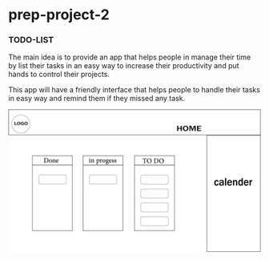 # prep-project-2

### TODO-LIST 
The main idea is to provide an app that helps people in manage their time by list their tasks in an easy way to increase their productivity and put hands to control their projects. 

This app will have a friendly interface that helps people to handle their tasks in easy way and remind them if they missed any task. 

![wireframe](./asd-01.png)